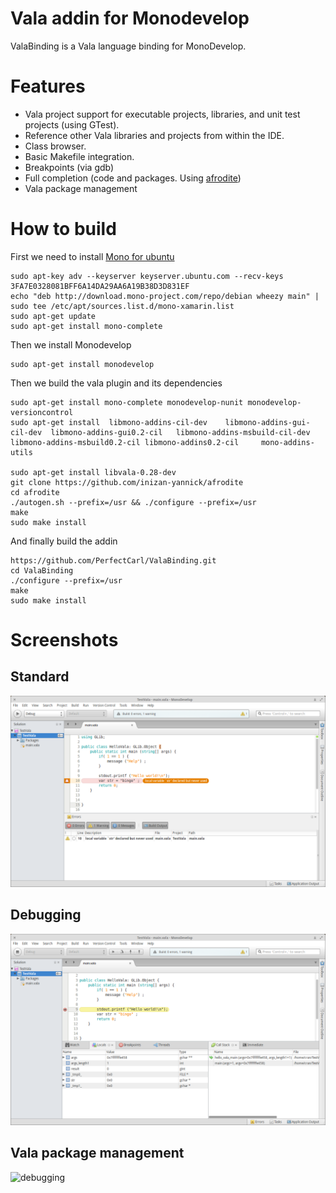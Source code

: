 # Vala addin for Monodevelop 

ValaBinding is a Vala language binding for MonoDevelop.

# Features
* Vala project support for executable projects, libraries, and unit test projects (using GTest).
* Reference other Vala libraries and projects from within the IDE.
* Class browser.
* Basic Makefile integration.
* Breakpoints (via gdb)
* Full completion (code and packages. Using [afrodite](https://github.com/inizan-yannick/afrodite))
* Vala package management

# How to build 
First we need to install [Mono for ubuntu](http://www.mono-project.com/docs/getting-started/install/linux/#debian-ubuntu-and-derivatives")
```
sudo apt-key adv --keyserver keyserver.ubuntu.com --recv-keys 3FA7E0328081BFF6A14DA29AA6A19B38D3D831EF
echo "deb http://download.mono-project.com/repo/debian wheezy main" | sudo tee /etc/apt/sources.list.d/mono-xamarin.list
sudo apt-get update
sudo apt-get install mono-complete
```
Then we install Monodevelop 
```
sudo apt-get install monodevelop 
```
Then we build the vala plugin and its dependencies
```
sudo apt-get install mono-complete monodevelop-nunit monodevelop-versioncontrol 
sudo apt-get install  libmono-addins-cil-dev 	libmono-addins-gui-cil-dev 	libmono-addins-gui0.2-cil 	libmono-addins-msbuild-cil-dev 	libmono-addins-msbuild0.2-cil libmono-addins0.2-cil 	mono-addins-utils

sudo apt-get install libvala-0.28-dev
git clone https://github.com/inizan-yannick/afrodite
cd afrodite
./autogen.sh --prefix=/usr && ./configure --prefix=/usr
make 
sudo make install
```
And finally build the addin
```
https://github.com/PerfectCarl/ValaBinding.git
cd ValaBinding
./configure --prefix=/usr 
make
sudo make install 
```

# Screenshots

## Standard
![standard](docs/ide-monodevelop.png)

## Debugging
![debugging](docs/ide-monodevelop-debug.png)

## Vala package management
![debugging](docs/ide-packages.png)
